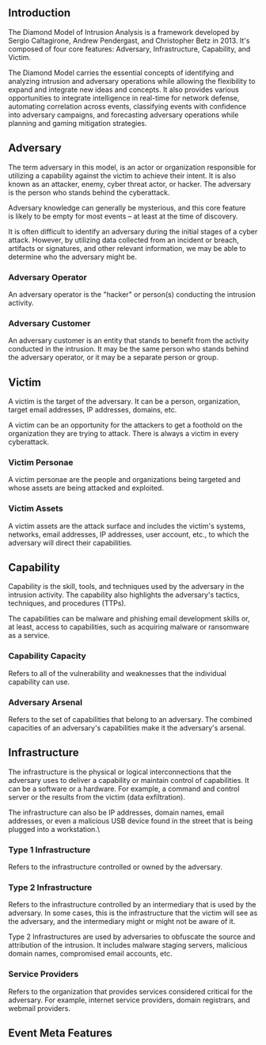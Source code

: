 ## Introduction
The Diamond Model of Intrusion Analysis is a framework developed by Sergio Caltagirone, Andrew Pendergast, and Christopher Betz in 2013. It's composed of four core features: Adversary, Infrastructure, Capability, and Victim.

The Diamond Model carries the essential concepts of identifying and analyzing intrusion and adversary operations while allowing the flexibility to expand and integrate new ideas and concepts. It also provides various opportunities to integrate intelligence in real-time for network defense, automating correlation across events, classifying events with confidence into adversary campaigns, and forecasting adversary operations while planning and gaming mitigation strategies.
## Adversary
The term adversary in this model, is an actor or organization responsible for utilizing a capability against the victim to achieve their intent. It is also known as an attacker, enemy, cyber threat actor, or hacker. The adversary is the person who stands behind the cyberattack.

Adversary knowledge can generally be mysterious, and this core feature is likely to be empty for most events – at least at the time of discovery.

It is often difficult to identify an adversary during the initial stages of a cyber attack. However, by utilizing data collected from an incident or breach, artifacts or signatures, and other relevant information, we may be able to determine who the adversary might be.
### Adversary Operator
An adversary operator is the "hacker" or person(s) conducting the intrusion activity.
### Adversary Customer
An adversary customer is an entity that stands to benefit from the activity conducted in the intrusion. It may be the same person who stands behind the adversary operator, or it may be a separate person or group.
## Victim
A victim is the target of the adversary. It can be a person, organization, target email addresses, IP addresses, domains, etc.

A victim can be an opportunity for the attackers to get a foothold on the organization they are trying to attack. There is always a victim in every cyberattack.
### Victim Personae
A victim personae are the people and organizations being targeted and whose assets are being attacked and exploited.
### Victim Assets
A victim assets are the attack surface and includes the victim's systems, networks, email addresses, IP addresses, user account, etc., to which the adversary will direct their capabilities.
## Capability
Capability is the skill, tools, and techniques used by the adversary in the intrusion activity. The capability also highlights the adversary's tactics, techniques, and procedures (TTPs).

The capabilities can be malware and phishing email development skills or, at least, access to capabilities, such as acquiring malware or ransomware as a service.
### Capability Capacity
Refers to all of the vulnerability and weaknesses that the individual capability can use.
### Adversary Arsenal
Refers to the set of capabilities that belong to an adversary. The combined capacities of an adversary's capabilities make it the adversary's arsenal.
## Infrastructure
The infrastructure is the physical or logical interconnections that the adversary uses to deliver a capability or maintain control of capabilities. It can be a software or a hardware. For example, a command and control server or the results from the victim (data exfiltration).

The infrastructure can also be IP addresses, domain names, email addresses, or even a malicious USB device found in the street that is being plugged into a workstation.\
### Type 1 Infrastructure
Refers to the infrastructure controlled or owned by the adversary.
### Type 2 Infrastructure
Refers to the infrastructure controlled by an intermediary that is used by the adversary. In some cases, this is the infrastructure that the victim will see as the adversary, and the intermediary might or might not be aware of it.

Type 2 Infrastructures are used by adversaries to obfuscate the source and attribution of the intrusion. It includes malware staging servers, malicious domain names, compromised email accounts, etc.
### Service Providers
Refers to the organization that provides services considered critical for the adversary. For example, internet service providers, domain registrars, and webmail providers.
## Event Meta Features
